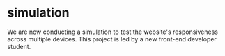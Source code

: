 # simulation
We are now conducting a simulation to test the website's responsiveness across multiple devices.
This project is led by a new front-end developer student.
